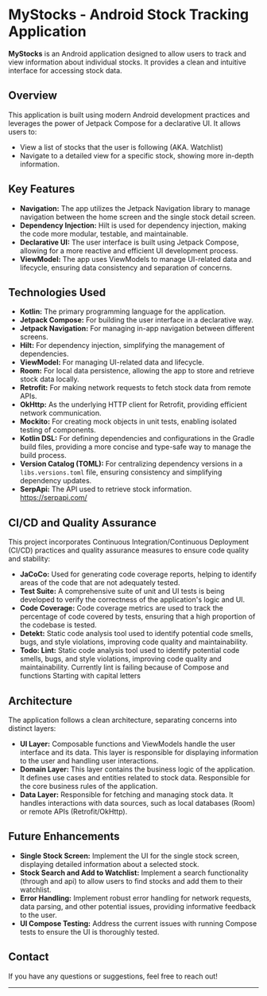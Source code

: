 # MyStocks - Android Stock Tracking Application

**MyStocks** is an Android application designed to allow users to track and view information about individual stocks. It provides a clean and intuitive interface for accessing stock data.

## Overview

This application is built using modern Android development practices and leverages the power of Jetpack Compose for a declarative UI. It allows users to:

*   View a list of stocks that the user is following (AKA. Watchlist)
*   Navigate to a detailed view for a specific stock, showing more in-depth information.

## Key Features

*   **Navigation:** The app utilizes the Jetpack Navigation library to manage navigation between the home screen and the single stock detail screen.
*   **Dependency Injection:** Hilt is used for dependency injection, making the code more modular, testable, and maintainable.
*   **Declarative UI:** The user interface is built using Jetpack Compose, allowing for a more reactive and efficient UI development process.
*   **ViewModel:** The app uses ViewModels to manage UI-related data and lifecycle, ensuring data consistency and separation of concerns.

## Technologies Used

*   **Kotlin:** The primary programming language for the application.
*   **Jetpack Compose:** For building the user interface in a declarative way.
*   **Jetpack Navigation:** For managing in-app navigation between different screens.
*   **Hilt:** For dependency injection, simplifying the management of dependencies.
*   **ViewModel:** For managing UI-related data and lifecycle.
*   **Room:** For local data persistence, allowing the app to store and retrieve stock data locally.
*   **Retrofit:** For making network requests to fetch stock data from remote APIs.
*   **OkHttp:** As the underlying HTTP client for Retrofit, providing efficient network communication.
*   **Mockito:** For creating mock objects in unit tests, enabling isolated testing of components.
*   **Kotlin DSL:** For defining dependencies and configurations in the Gradle build files, providing a more concise and type-safe way to manage the build process.
*   **Version Catalog (TOML):** For centralizing dependency versions in a `libs.versions.toml` file, ensuring consistency and simplifying dependency updates.
*   **SerpApi:** The API used to retrieve stock information. https://serpapi.com/

## CI/CD and Quality Assurance

This project incorporates Continuous Integration/Continuous Deployment (CI/CD) practices and quality assurance measures to ensure code quality and stability:

*   **JaCoCo:** Used for generating code coverage reports, helping to identify areas of the code that are not adequately tested.
*   **Test Suite:** A comprehensive suite of unit and UI tests is being developed to verify the correctness of the application's logic and UI.
*   **Code Coverage:** Code coverage metrics are used to track the percentage of code covered by tests, ensuring that a high proportion of the codebase is tested.
*   **Detekt:** Static code analysis tool used to identify potential code smells, bugs, and style violations, improving code quality and maintainability.
*   **Todo: Lint:** Static code analysis tool used to identify potential code smells, bugs, and style violations, improving code quality and maintainability. Currently lint is failing because of Compose and functions Starting with capital letters

## Architecture

The application follows a clean architecture, separating concerns into distinct layers:

*   **UI Layer:** Composable functions and ViewModels handle the user interface and its data. This layer is responsible for displaying information to the user and handling user interactions.
*   **Domain Layer:** This layer contains the business logic of the application. It defines use cases and entities related to stock data. Responsible for the core business rules of the application.
*   **Data Layer:** Responsible for fetching and managing stock data. It handles interactions with data sources, such as local databases (Room) or remote APIs (Retrofit/OkHttp).

## Future Enhancements

*   **Single Stock Screen:** Implement the UI for the single stock screen, displaying detailed information about a selected stock.
*   **Stock Search and Add to Watchlist:** Implement a search functionality (through and api) to allow users to find stocks and add them to their watchlist.
*   **Error Handling:** Implement robust error handling for network requests, data parsing, and other potential issues, providing informative feedback to the user.
*   **UI Compose Testing:** Address the current issues with running Compose tests to ensure the UI is thoroughly tested.

## Contact

If you have any questions or suggestions, feel free to reach out!

---